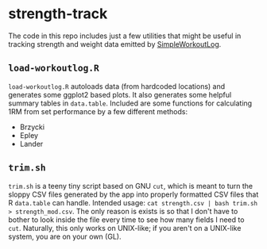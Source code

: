 # strength-track

The code in this repo includes just a few utilities that might be useful in
tracking strength and weight data emitted by
[SimpleWorkoutLog](https://www.simpleworkoutlog.com/).

## `load-workoutlog.R`
`load-workoutlog.R`
autoloads data (from hardcoded locations) and generates
some ggplot2 based plots.
It also generates some helpful summary tables in `data.table`.
Included are some functions for calculating 1RM from set performance by a
few different methods:

* Brzycki
* Epley
* Lander

## `trim.sh`
`trim.sh`
is a teeny tiny script based on GNU `cut`, which is meant to turn
the sloppy CSV files generated by the app into properly formatted CSV files
that R `data.table` can handle.
Intended usage: `cat strength.csv | bash trim.sh > strength_mod.csv`.
The only reason is exists is so that I don't have to bother to look inside
the file every time to see how many fields I need to `cut`.
Naturally, this only works on UNIX-like; if you aren't on a UNIX-like
system, you are on your own (GL).

